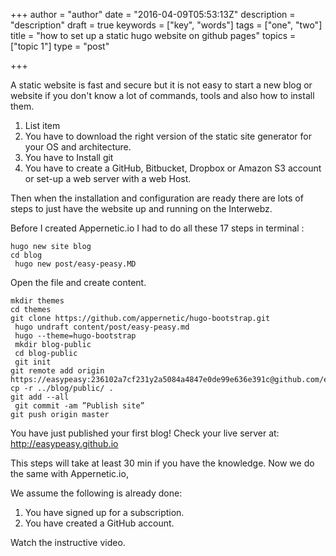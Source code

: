+++
author = "author"
date = "2016-04-09T05:53:13Z"
description = "description"
draft = true
keywords = ["key", "words"]
tags = ["one", "two"]
title = "how to set up a static hugo website on github pages"
topics = ["topic 1"]
type = "post"

+++
A static website is fast and secure but it is not easy to start a new blog or website if you don't know a lot of commands, tools and also how to install them.

 1. List item
 2.  You have to download the right version of the static site generator for your OS and architecture.
 3.  You have to Install git
 4.  You have to create a GitHub, Bitbucket, Dropbox or Amazon S3 account or set-up a web server with a web Host.

Then when the installation and configuration are ready there are lots of steps to just have the website up and running on the Interwebz.

Before I created Appernetic.io I had to do all these 17 steps in terminal :

  ```
  hugo new site blog 
  cd blog
   hugo new post/easy-peasy.MD
 ```
   
Open the file and create content.

 ```
 mkdir themes 
 cd themes 
 git clone https://github.com/appernetic/hugo-bootstrap.git
  hugo undraft content/post/easy-peasy.md
  hugo --theme=hugo-bootstrap
  mkdir blog-public
  cd blog-public
  git init
 git remote add origin https://easypeasy:236102a7cf231y2a5084a4847e0de99e636e391c@github.com/easypeasy
 cp -r ../blog/public/ .
 git add --all
  git commit -am ”Publish site”
 git push origin master
```

You have just published your first blog! Check your live server at: http://easypeasy.github.io

This steps will take at least 30 min if you have the knowledge. Now we do the same with Appernetic.io,

We assume the following is already done:
1. You have signed up for a subscription.
2. You have created a GitHub account.

Watch the instructive  video.
